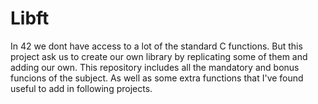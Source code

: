 # Libft
In 42 we dont have access to a lot of the standard C functions. But this project ask us to create our own library by replicating some of them and adding our own.  This repository includes all the mandatory and bonus funcions of the subject. As well as some extra functions that I've found useful to add in following projects.
